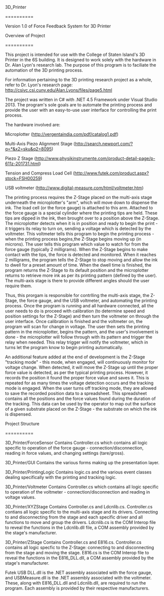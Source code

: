 3D_Printer

==========

Version 1.0 of Force Feedback System for 3D Printer

Overview of Project

==========

This project is intended for use with the College of Staten Island's 3D Printer in the 6S building. It is designed to work 
solely with the hardware in Dr. Alan Lyon's research lab. The purpose of this program is to faciliate the automation of the
3D printing process.

For information pertaining to the 3D printing research project as a whole, refer to Dr. Lyon's research page:
http://csivc.csi.cuny.edu/Alan.Lyons/files/page5.html

The project was written in C# with .NET 4.5 Framework under Visual Studio 2013. The program's sole goals are to automate the
printing process and provide the user with an easy-to-use user interface for controlling the print process. 

The hardware involved are:

Microplotter (http://vergentaindia.com/pdf/catalog1.pdf)

Multi-Axis Piezo Alignment Stage (http://search.newport.com/?q=*&x2=sku&q2=8095)

Piezo Z Stage (http://www.physikinstrumente.com/product-detail-page/p-611z-201731.html)

Tension and Compress Load Cell (http://www.futek.com/product.aspx?stock=FSH00259)

USB voltmeter (http://www.digital-measure.com/html/voltmeter.htm)

The printing process requires the Z-Stage placed on the multi-axis stage underneath the microplotter's "arm", which will move 
down to dispense the ink. The load cell (or the force gauge) is attached to this arm. Attached to the force gauge is a special 
cylinder where the printing tips are held. These tips are dipped in the ink, then brought over to a position above the Z-Stage. 
The microplotter detects when it is in position and ready to begin the print - it triggers its relay to turn on, sending a 
voltage which is detected by the voltmeter. This voltmeter tells this program to begin the printing process - when the printing 
process begins,the Z-Stage begins moving up (in microns). The user tells this program which value to watch for from the force
gauge (typically 2 milligrams). When the Z-Stage begins to make contact with the tips, the force is detected and monitored. When
it reaches 2 milligrams, the program tells the Z-Stage to stop moving and allow the ink to dwell for a preset amount of time.
When the dwell time is finished, the program returns the Z-Stage to its default position and the microplotter returns to 
retrieve more ink as per its printing pattern (defined by the user). The multi-axis stage is there to provide different angles 
should the user require them.

Thus, this prorgam is responsible for contrlling the multi-axis stage, the Z-Stage, the force gauge, and the USB voltmeter,
and automating the printing process. Once the program is running and all hardware connected, all the user needs to do is 
proceed with calibration (to determine speed and position settings for the Z-Stage) and then turn the voltmeter on through
the user interface. Once calibration is finished and the voltmeter on, the program will scan for change in voltage. The 
user then sets the printing pattern in the microplotter, begins the pattern, and the user's involvement is done - the
microplotter will follow through with its pattern and trigger the relay when needed. This relay trigger will notify the
voltmeter, which in turns let the program know to begin printing automatically. 

An additional feature added at the end of development is the Z-Stage "tracking mode" - this mode, when engaged, will 
continuously monitor for voltage change. When detected, it will move the Z-Stage up until the proper force value is detected,
as per the typical printing process. However, it records the position it found the proper force value and saves it. This is
repeated for as many times the voltage detection occurs and the tracking mode is engaged. When the user turns off tracking
mode, they are allowed to save the recorded position data to a spreadsheet. This spreadsheet contains all the positions and
the force values found during the duration of the tracking. This data can be used by the operator to map out the surface of
a given substrate placed on the Z-Stage - the substrate on which the ink is dispensed. 

Project Structure

==========

3D_Printer/ForceSensor
Contains Controller.cs which contains all logic specific to operation of the force gauge - connection/disconnection, reading
in force values, and changing settings (tare/gross).

3D_Printer/GUI
Contains the various forms making up the presentation layer. 

3D_Printer/PrintingLogic
Contains logic.cs and the various event classes dealing specifically with the printing and tracking logic.

3D_Printer/Voltmeter
Contains Controller.cs which contains all logic specific to operation of the voltmeter - connection/disconnection and reading
in voltage values.

3D_Printer/XYZStage
Contains Controller.cs and Ldcnlib.cs. Controller.cs contians all logic specific to the multi-axis stage and its drivers. 
Connecting to and disconnecting from the stage and each specific driver and all functions to move and group the drivers. 
Ldcnlib.cs is the COM Interop file to reveal the functions in the Ldcnlib.dll file, a COM assembly provided by the stage's 
manufacturer. 

3D_Printer/ZStage
Contains Controller.cs and E816.cs. Controller.cs contains all logic specfic to the Z-Stage: connecting to and disconnecting
from the stage and moving the stage. E816.cs is the COM Interop file to reveal the functions in the E816_DLL.dll, a COM assembly
provided by the stage's manufacturer.

Futek USB DLL.dll is the .NET assembly associated with the force gauge, and USBMeasure.dll is the .NET assembly associated
with the voltmeter. These, along with E816_DLL.dll and Ldcnlib.dll, are required to run the program. Each assembly is provided
by their respective manufacturers.

